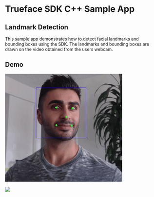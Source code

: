 # Trueface SDK C++ Sample App
## Landmark Detection
This sample app demonstrates how to detect facial landmarks and bounding boxes using the SDK. 
The landmarks and bounding boxes are drawn on the video obtained from the users webcam.

## Demo
![](./demo_gifs/demo1.gif)

![](./demo_gifs/demo2.gif)